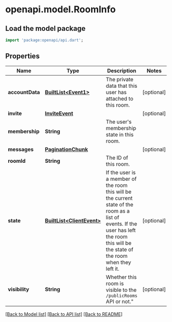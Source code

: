 # openapi.model.RoomInfo

## Load the model package
```dart
import 'package:openapi/api.dart';
```

## Properties
Name | Type | Description | Notes
------------ | ------------- | ------------- | -------------
**accountData** | [**BuiltList&lt;Event1&gt;**](Event1.md) | The private data that this user has attached to this room. | [optional] 
**invite** | [**InviteEvent**](InviteEvent.md) |  | [optional] 
**membership** | **String** | The user's membership state in this room. | 
**messages** | [**PaginationChunk**](PaginationChunk.md) |  | [optional] 
**roomId** | **String** | The ID of this room. | 
**state** | [**BuiltList&lt;ClientEvent&gt;**](ClientEvent.md) | If the user is a member of the room this will be the current state of the room as a list of events. If the user has left the room this will be the state of the room when they left it. | [optional] 
**visibility** | **String** | Whether this room is visible to the `/publicRooms` API or not.\" | [optional] 

[[Back to Model list]](../README.md#documentation-for-models) [[Back to API list]](../README.md#documentation-for-api-endpoints) [[Back to README]](../README.md)


